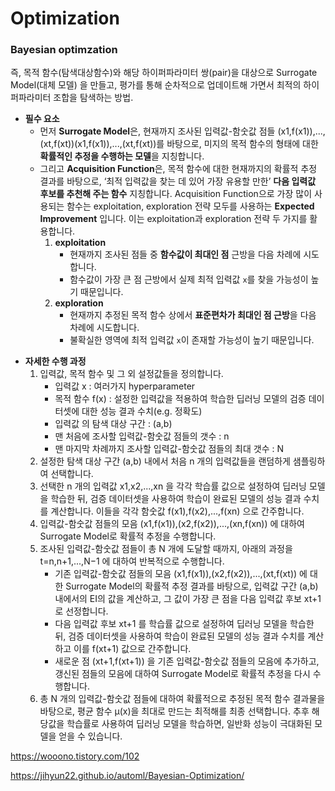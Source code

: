 # Optimization



### Bayesian optimzation

즉, 목적 함수(탐색대상함수)와 해당 하이퍼파라미터 쌍(pair)을 대상으로 Surrogate Model(대체 모델) 을 만들고, 평가를 통해 순차적으로 업데이트해 가면서 최적의 하이퍼파라미터 조합을 탐색하는 방법.



* **필수 요소**
  * 먼저 **Surrogate Model**은, 현재까지 조사된 입력값-함숫값 점들 (x1,f(x1)),...,(xt,f(xt))(x1,f(x1)),...,(xt,f(xt))를 바탕으로, 미지의 목적 함수의 형태에 대한 **확률적인 추정을 수행하는 모델**을 지칭합니다.
  * 그리고 **Acquisition Function**은, 목적 함수에 대한 현재까지의 확률적 추정 결과를 바탕으로, ‘최적 입력값을 찾는 데 있어 가장 유용할 만한’ **다음 입력값 후보를 추천해 주는 함수** 지칭합니다. Acquisition Function으로 가장 많이 사용되는 함수는 exploitation, exploration 전략 모두를 사용하는 **Expected Improvement** 입니다. 이는 exploitation과 exploration 전략 두 가지를 활용합니다.
    1. **exploitation**
       - 현재까지 조사된 점들 중 **함수값이 최대인 점** 근방을 다음 차례에 시도합니다.
       - 함수값이 가장 큰 점 근방에서 실제 최적 입력값 `x`를 찾을 가능성이 높기 때문입니다.
    2. **exploration**
       - 현재까지 추정된 목적 함수 상에서 **표준편차가 최대인 점 근방**을 다음 차례에 시도합니다.
       - 불확실한 영역에 최적 입력값 `x`이 존재할 가능성이 높기 때문입니다.



- **자세한 수행 과정**
  1. 입력값, 목적 함수 및 그 외 설정값들을 정의합니다.
     - 입력값 x : 여러가지 hyperparameter
     - 목적 함수 f(x) : 설정한 입력값을 적용하여 학습한 딥러닝 모델의 검증 데이터셋에 대한 성능 결과 수치(e.g. 정확도)
     - 입력값 의 탐색 대상 구간 : (a,b)
     - 맨 처음에 조사할 입력값-함숫값 점들의 갯수 : n
     - 맨 마지막 차례까지 조사할 입력값-함숫값 점들의 최대 갯수 : N
  2. 설정한 탐색 대상 구간 (a,b) 내에서 처음 n 개의 입력값들을 랜덤하게 샘플링하여 선택합니다.
  3. 선택한 n 개의 입력값 x1,x2,...,xn 을 각각 학습률 값으로 설정하여 딥러닝 모델을 학습한 뒤, 검증 데이터셋을 사용하여 학습이 완료된 모델의 성능 결과 수치를 계산합니다. 이들을 각각 함숫값 f(x1),f(x2),...,f(xn) 으로 간주합니다.
  4. 입력값-함숫값 점들의 모음 (x1,f(x1)),(x2,f(x2)),...,(xn,f(xn)) 에 대하여 Surrogate Model로 확률적 추정을 수행합니다.
  5. 조사된 입력값-함숫값 점들이 총 N 개에 도달할 때까지, 아래의 과정을 t=n,n+1,...,N−1 에 대하여 반복적으로 수행합니다.
     - 기존 입력값-함숫값 점들의 모음 (x1,f(x1)),(x2,f(x2)),...,(xt,f(xt)) 에 대한 Surrogate Model의 확률적 추정 결과를 바탕으로, 입력값 구간 (a,b) 내에서의 EI의 값을 계산하고, 그 값이 가장 큰 점을 다음 입력값 후보 xt+1 로 선정합니다.
     - 다음 입력값 후보 xt+1 를 학습률 값으로 설정하여 딥러닝 모델을 학습한 뒤, 검증 데이터셋을 사용하여 학습이 완료된 모델의 성능 결과 수치를 계산하고 이를 f(xt+1) 값으로 간주합니다.
     - 새로운 점 (xt+1,f(xt+1)) 을 기존 입력값-함숫값 점들의 모음에 추가하고, 갱신된 점들의 모음에 대하여 Surrogate Model로 확률적 추정을 다시 수행합니다.
  6. 총 N 개의 입력값-함숫값 점들에 대하여 확률적으로 추정된 목적 함수 결과물을 바탕으로, 평균 함수 μ(x)을 최대로 만드는 최적해를 최종 선택합니다. 추후 해당값을 학습률로 사용하여 딥러닝 모델을 학습하면, 일반화 성능이 극대화된 모델을 얻을 수 있습니다.

https://wooono.tistory.com/102

https://jihyun22.github.io/automl/Bayesian-Optimization/

